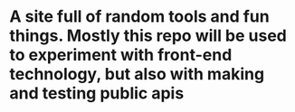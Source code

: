 # A site full of random tools and fun things. Mostly this repo will be used to experiment with front-end technology, but also with making and testing public apis

